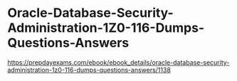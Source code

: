 # Oracle-Database-Security-Administration-1Z0-116-Dumps-Questions-Answers
https://prepdayexams.com/ebook/ebook_details/oracle-database-security-administration-1z0-116-dumps-questions-answers/1138

